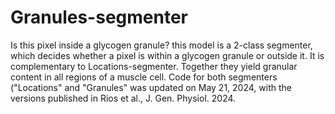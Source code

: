 # Granules-segmenter
Is this pixel inside a glycogen granule?
this model is a 2-class segmenter, which decides whether a pixel is within a glycogen granule or outside it.  It is complementary to Locations-segmenter. Together they yield granular content in all regions of a muscle cell.
Code for both segmenters ("Locations" and "Granules" was updated on May 21, 2024, with the versions published in Rios et al., J. Gen. Physiol. 2024.
